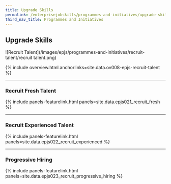 ```yaml
---
title: Upgrade Skills
permalink: /enterprisejobskills/programmes-and-initiatives/upgrade-skills/
third_nav_title: Programmes and Initiatives
---
```


## Upgrade Skills

![Recruit Talent](/images/epjs/programmes-and-initiatives/recruit-talent/recruit talent.png)

{% include overview.html anchorlinks=site.data.ov008-epjs-recruit-talent %}

---
<a name="recruit-fresh-talent"></a>
### Recruit Fresh Talent

{% include panels-featurelink.html panels=site.data.epjs021_recruit_fresh %}

---
<a name="recruit-experienced-talent"></a>
### Recruit Experienced Talent

{% include panels-featurelink.html panels=site.data.epjs022_recruit_experienced %}

---
<a name="progressive-hiring"></a>
### Progressive Hiring

{% include panels-featurelink.html panels=site.data.epjs023_recruit_progressive_hiring %}
